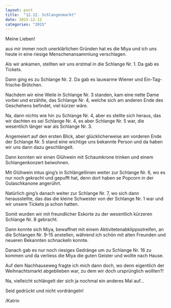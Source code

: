 ```yaml
---
layout: post
title:  "12.12. Schlangenmarkt"
date: 2015-12-12
categories: "2015"
---
```

Meine Lieben!


aus mir immer noch unerklärlichen Gründen hat es die Miya und ich uns heute in eine riesige Menschenansammlung verschlagen.



Als wir ankamen, stellten wir uns erstmal in die Schlange Nr. 1. Da gab es Tickets.



Dann ging es zu Schlange Nr. 2. Da gab es lauwarme Wiener und Ein-Tag-frische-Brötchen.



Nachdem wir eine Weile in Schlange Nr. 3 standen, kam eine nette Dame vorbei und erzählte, das Schlange Nr. 4, welche sich am anderen Ende des Geschehens befindet, viel kürzer wäre.



Na, dann nichts wie hin zu Schlange Nr. 4, aber es stellte sich heraus, das wir dachten es sei Schlange Nr. 4, es aber Schlange Nr. 5 war, die wesentlich länger war als Schlange Nr. 3.



Angemeiert auf den ersten Blick, aber glücklicherweise am vorderen Ende der Schlange Nr. 5 stand eine wichtige uns bekannte Person und da haben wir uns dann dazu geschlängelt.



Dann konnten wir einen Glühwein mit Schaumkrone trinken und einem Schlangenkonzert beiwohnen.



Mit Glühwein intus ging’s in Schlängellinien weiter zur Schlange Nr. 6, wo es nur noch gekracht und gepufft hat, denn dort haben se Popcorn in der Gulaschkanone angerührt.



Natürlich ging’s danach weiter zur Schlange Nr. 7, wo sich dann herausstellte, das das die kleine Schwester von der Schlange Nr. 1 war und wir unsere Tickets ja schon hatten. 



Somit wurden wir mit freundlicher Eskorte zu der wesentlich kürzeren Schlange Nr. 8 gebracht.



Dann konnte sich Miya, bewaffnet mit einem Aktivitetenabklippsstreifen, an die Schlangen Nr. 9-15 anstellen, während ich schön mit alten Freunden und neueren Bekannten schnackeln konnte.



Danach gab es nur noch riesiges Gedränge um zu Schlange Nr. 16 zu kommen und da verliess die Miya die guten Geister und wollte nach Hause.



Auf dem Nachhauseweg fragte ich mich dann doch, wo denn eigentlich der Weihnachtsmarkt abgeblieben war, zu dem wir doch ursprünglich wollten?!



Na, vielleicht schlängelt der sich ja nochmal ein anderes Mal auf…



Seid gedrückt und nicht vordrängeln!



/Katrin















 

